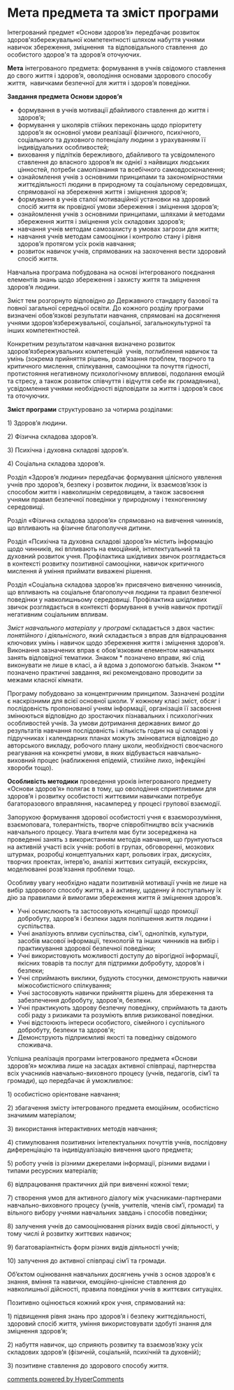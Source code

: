 <div id="hypercomments_widget" class="js-hypercomments-widget invisible"></div>

# Мета предмета та зміст програми

<p>Інтегрований предмет &laquo;Основи здоров&rsquo;я&raquo; передбачає розвиток здоров'язбережувальної компетентності шляхом набуття учнями навичок збереження, зміцнення&nbsp; та відповідального ставлення&nbsp; до особистого здоров'я та здоров&rsquo;я оточуючих.</p>
<p><strong>Мета</strong> інтегрованого предмета: формування в учнів свідомого ставлення до свого життя і здоров&rsquo;я, оволодіння основами здорового способу життя,&nbsp; навичками безпечної для життя і здоров&rsquo;я поведінки.</p>
<p><strong>Завдання </strong><strong>предмета Основи здоров&rsquo;я </strong><strong>&nbsp;</strong></p>
<ul>
<li>формування в учнів мотивації дбайливого ставлення до життя і здоров&rsquo;я;</li>
<li>формування у школярів стійких переконань щодо пріоритету здоров&rsquo;я як основної умови реалізації фізичного, психічного, соціального та духовного потенціалу людини з урахуванням її індивідуальних особливостей;</li>
<li>виховання у підлітків бережливого, дбайливого та усвідомленого ставлення до власного здоров&rsquo;я як однієї з найвищих людських цінностей, потреби самопізнання та всебічного самовдосконалення;</li>
<li>ознайомлення учнів з основними принципами та закономірностями життєдіяльності людини в природному та соціальному середовищах, спрямованої на збереження життя і зміцнення здоров&rsquo;я;</li>
<li>формування в учнів сталої мотиваційної установки на здоровий спосіб життя як провідної умови збереження і зміцнення здоров&rsquo;я;</li>
<li>ознайомлення учнів з основними принципами, шляхами й методами збереження життя і зміцнення усіх складових здоров&rsquo;я;</li>
<li>навчання учнів методам самозахисту в умовах загрози для життя;</li>
<li>навчання учнів методам самооцінки і контролю стану і рівня здоров&rsquo;я протягом усіх років навчання;</li>
<li>розвиток навичок учнів, спрямованих на заохочення вести здоровий спосіб життя.</li>
</ul>
<p>Навчальна програма побудована на основі інтегрованого поєднання елементів знань щодо збереження і захисту життя та зміцнення здоров&rsquo;я людини.</p>
<p>Зміст тем розгорнуто відповідно до Державного стандарту базової та повної загальної середньої освіти. До кожного розділу програми визначені обов&rsquo;язкові результати навчання, спрямовані на досягнення учнями здоров&rsquo;язбережувальної, соціальної, загальнокультурної та інших компетентностей.</p>
<p>Конкретним результатом навчання визначено розвиток здоров&rsquo;язбережувальних компетенцій &nbsp;учнів, поглиблення навичок та умінь (зокрема прийняття рішень, розв&rsquo;язання проблем, творчого та критичного мислення, спілкування, самооцінки та почуття гідності, протистояння негативному психологічному впливові, подолання емоцій та стресу, а також розвиток співчуття і відчуття себе як громадянина), усвідомлення учнями необхідності відповідати за життя і здоров&rsquo;я своє та оточуючих.</p>
<p><strong>Зміст програми</strong> структуровано за чотирма розділами:</p>
<p>1) Здоров&rsquo;я людини.&nbsp;</p>
<p>2) Фізична складова здоров&rsquo;я.</p>
<p>3) Психічна і духовна складові здоров&rsquo;я.</p>
<p>4) Соціальна складова здоров&rsquo;я.</p>
<p>Розділ &laquo;Здоров&rsquo;я людини&raquo; передбачає формування цілісного уявлення учнів про здоров&rsquo;я, безпеку і розвиток людини, їх взаємозв&rsquo;язок із способом життя і навколишнім середовищем, а також засвоєння учнями правил безпечної поведінки у природному і техногенному&nbsp; середовищі.</p>
<p>Розділ &laquo;Фізична складова здоров&rsquo;я&raquo; спрямовано на вивчення чинників, що впливають на фізичне благополуччя дитини.</p>
<p>Розділ &laquo;Психічна та духовна складові здоров&rsquo;я&raquo; містить інформацію щодо чинників, які впливають на емоційний, інтелектуальний та духовний розвиток учня. Профілактика шкідливих звичок розглядається в контексті розвитку позитивної самооцінки, навичок критичного мислення й уміння приймати виважені рішення.</p>
<p>Розділ &laquo;Соціальна складова здоров&rsquo;я&raquo; присвячено вивченню чинників, що впливають на соціальне благополуччя людини та правил безпечної поведінки у навколишньому середовищі. Профілактика шкідливих звичок розглядається в контексті формування в учнів навичок протидії негативним соціальним впливам.</p>
<p><em>Зміст навчального матеріалу у програмі</em> складається з двох частин: <em>понятійного і діяльнісного</em>, який складається з вправ для відпрацювання ключових умінь і навичок щодо збереження життя і зміцнення здоров&rsquo;я. Виконання зазначених вправ є обов&rsquo;язковим елементом навчальних занять відповідної тематики. Знаком * позначено вправи, які слід виконувати не лише в класі, а й вдома з допомогою батьків. Знаком ** позначено практичні завдання, які рекомендовано проводити за межами класної кімнати.</p>
<p>Програму побудовано за концентричним принципом. Зазначені розділи є наскрізними для всієї основної школи. У кожному класі зміст, обсяг і послідовність пропонованої учням інформації, організація її засвоєння змінюються відповідно до зростаючих пізнавальних і психологічних особливостей учнів. За умови дотримання державних вимог до результатів навчання послідовність і кількість годин на ці складові у підручниках і календарних планах можуть змінюватися відповідно до авторського викладу, робочого плану школи, необхідності своєчасного реагування на конкретні умови, в яких відбувається навчально-виховний процес (наближення епідемій, стихійне лихо, інфекційні хвороби тощо).</p>
<p><strong>Особливість методики</strong> проведення уроків інтегрованого предмету &laquo;Основи здоров&rsquo;я&raquo; полягає в тому, що оволодіння сприятливими для здоров&rsquo;я і розвитку особистості життєвими навичками потребує багаторазового вправляння, насамперед у процесі групової взаємодії.</p>
<p>Запорукою формування здорової особистості учня є взаєморозуміння, взаємоповага, толерантність, творче співробітництво всіх учасників навчального процесу. Увага вчителя має бути зосереджена на проведенні занять з використанням методів навчання, що ґрунтуються на активній участі всіх учнів: роботі в групах, обговоренні, мозкових штурмах, розробці концептуальних карт, рольових іграх, дискусіях, творчих проектах, інтерв&rsquo;ю, аналізі життєвих ситуацій, екскурсіях, моделюванні розв&rsquo;язання проблеми тощо.</p>
<p>Особливу увагу необхідно надати позитивній мотивації учнів не лише на вибір здорового способу життя, а й активну, щоденну й поступальну їх дію за правилами й вимогами збереження життя й зміцнення здоров&rsquo;я.</p>
<ul>
<li>Учні осмислюють та застосовують концепції щодо промоції добробуту, здоров&rsquo;я і безпеки задля поліпшення життя людини і суспільства.</li>
<li>Учні аналізують впливи суспільства, сім'ї, однолітків, культури, засобів масової інформації, технологій та інших чинників на вибір і практикування здорової безпечної поведінки;</li>
<li>Учні використовують можливості доступу до вірогідної інформації, якісних товарів та послуг для підтримки добробуту, здоров&rsquo;я і безпеки;</li>
<li>Учні сприймають виклики, будують стосунки, демонструють навички міжособистісного спілкування;</li>
<li>Учні застосовують навички прийняття рішень для збереження та забезпечення добробуту, здоров'я, безпеки.</li>
<li>Учні практикують здорову безпечну поведінку, сприймають та дають собі раду з ризиками та розуміють вплив ризикованої поведінки.</li>
<li>Учні відстоюють інтереси особистого, сімейного і суспільного добробуту, безпеки та здоров'я;</li>
<li>Демонструють підприємливі якості та поведінку свідомого споживача.</li>
</ul>
<p>Успішна реалізація програми інтегрованого предмета &laquo;Основи здоров&rsquo;я&raquo; можлива лише на засадах активної співпраці, партнерства всіх учасників навчально-виховного процесу (учнів, педагогів, сім&rsquo;ї та громади), що передбачає й уможливлює:</p>
<p>1) особистісно орієнтоване навчання;</p>
<p>2) збагачення змісту інтегрованого предмета емоційним, особистісно значимим матеріалом;</p>
<p>3) використання інтерактивних методів навчання;</p>
<p>4) стимулювання позитивних інтелектуальних почуттів учнів, послідовну диференціацію та індивідуалізацію вивчення цього предмета;</p>
<p>5) роботу учнів із різними джерелами інформації, різними видами і типами ресурсних матеріалів;</p>
<p>6) відпрацювання практичних дій при вивченні кожної теми;</p>
<p>7) створення умов для активного діалогу між учасниками-партнерами навчально-виховного процесу (учнів, учителів, членів сім&rsquo;ї, громади) та вільного вибору учнями навчальних завдань і способів поведінки;</p>
<p>8) залучення учнів до самооцінювання різних видів своєї діяльності, у тому числі й розвитку життєвих навичок;</p>
<p>9) багатоваріантність форм різних видів діяльності учнів;</p>
<p>10) залучення до активної співпраці сім&rsquo;ї та громади.</p>
<p>Об&rsquo;єктом оцінювання навчальних досягнень учнів з основ здоров&rsquo;я є знання, вміння та навички, емоційно-ціннісне ставлення до навколишньої дійсності, правила поведінки учнів в життєвих ситуаціях.</p>
<p>Позитивно оцінюється кожний крок учня, спрямований на:</p>
<p>1) підвищення рівня знань про здоров&rsquo;я і безпеку життєдіяльності, здоровий спосіб життя, уміння використовувати здобуті знання для зміцнення здоров&rsquo;я;</p>
<p>2) набуття навичок, що сприяють розвитку та взаємозв&rsquo;язку усіх складових здоров&rsquo;я (фізичній, соціальній, психічній та духовній); &nbsp;</p>
<p>3) позитивне ставлення до здорового способу життя.</p>

<div class="js-hypercomments-container">
<a href="http://hypercomments.com" class="hc-link" title="comments widget">comments powered by HyperComments</a>
</div>